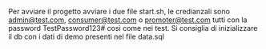 Per avviare il progetto avviare i due file start.sh, le credianzali sono admin@test.com, consumer@test.com o promoter@test.com tutti con la password TestPassword123# così come nei test. 
Si consiglia di inizializzare il db con i dati di demo presenti nel file data.sql 
